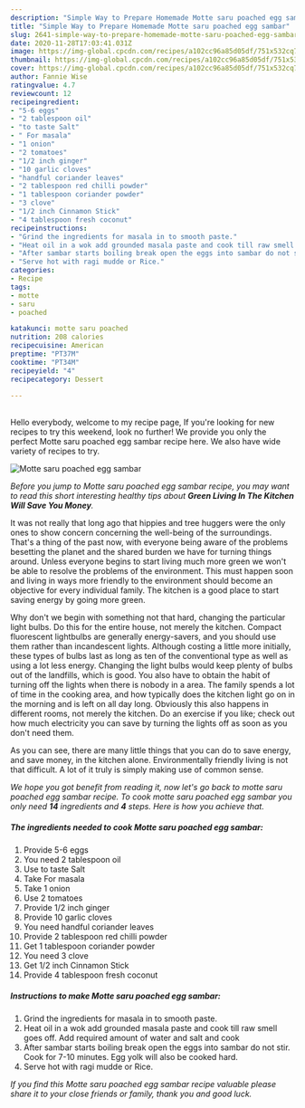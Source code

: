 ```yaml
---
description: "Simple Way to Prepare Homemade Motte saru poached egg sambar"
title: "Simple Way to Prepare Homemade Motte saru poached egg sambar"
slug: 2641-simple-way-to-prepare-homemade-motte-saru-poached-egg-sambar
date: 2020-11-28T17:03:41.031Z
image: https://img-global.cpcdn.com/recipes/a102cc96a85d05df/751x532cq70/motte-saru-poached-egg-sambar-recipe-main-photo.jpg
thumbnail: https://img-global.cpcdn.com/recipes/a102cc96a85d05df/751x532cq70/motte-saru-poached-egg-sambar-recipe-main-photo.jpg
cover: https://img-global.cpcdn.com/recipes/a102cc96a85d05df/751x532cq70/motte-saru-poached-egg-sambar-recipe-main-photo.jpg
author: Fannie Wise
ratingvalue: 4.7
reviewcount: 12
recipeingredient:
- "5-6 eggs"
- "2 tablespoon oil"
- "to taste Salt"
- " For masala"
- "1 onion"
- "2 tomatoes"
- "1/2 inch ginger"
- "10 garlic cloves"
- "handful coriander leaves"
- "2 tablespoon red chilli powder"
- "1 tablespoon coriander powder"
- "3 clove"
- "1/2 inch Cinnamon Stick"
- "4 tablespoon fresh coconut"
recipeinstructions:
- "Grind the ingredients for masala in to smooth paste."
- "Heat oil in a wok add grounded masala paste and cook till raw smell goes off. Add required amount of water and salt and cook"
- "After sambar starts boiling break open the eggs into sambar do not stir. Cook for 7-10 minutes. Egg yolk will also be cooked hard."
- "Serve hot with ragi mudde or Rice."
categories:
- Recipe
tags:
- motte
- saru
- poached

katakunci: motte saru poached 
nutrition: 208 calories
recipecuisine: American
preptime: "PT37M"
cooktime: "PT34M"
recipeyield: "4"
recipecategory: Dessert

---
```

<br>
Hello everybody, welcome to my recipe page, If you're looking for new recipes to try this weekend, look no further! We provide you only the perfect Motte saru poached egg sambar recipe here. We also have wide variety of recipes to try.
<br>


![Motte saru poached egg sambar](https://img-global.cpcdn.com/recipes/a102cc96a85d05df/751x532cq70/motte-saru-poached-egg-sambar-recipe-main-photo.jpg)

<i>Before you jump to Motte saru poached egg sambar recipe, you may want to read this short interesting healthy tips about 
<strong>Green Living In The Kitchen Will Save You Money</strong>.</i>
</br>

It was not really that long ago that hippies and tree huggers were the only ones to show concern concerning the well-being of the surroundings. That's a thing of the past now, with everyone being aware of the problems besetting the planet and the shared burden we have for turning things around. Unless everyone begins to start living much more green we won't be able to resolve the problems of the environment. This must happen soon and living in ways more friendly to the environment should become an objective for every individual family. The kitchen is a good place to start saving energy by going more green.

Why don't we begin with something not that hard, changing the particular light bulbs. Do this for the entire house, not merely the kitchen. Compact fluorescent lightbulbs are generally energy-savers, and you should use them rather than incandescent lights. Although costing a little more initially, these types of bulbs last as long as ten of the conventional type as well as using a lot less energy. Changing the light bulbs would keep plenty of bulbs out of the landfills, which is good. You also have to obtain the habit of turning off the lights when there is nobody in a area. The family spends a lot of time in the cooking area, and how typically does the kitchen light go on in the morning and is left on all day long. Obviously this also happens in different rooms, not merely the kitchen. Do an exercise if you like; check out how much electricity you can save by turning the lights off as soon as you don't need them.

As you can see, there are many little things that you can do to save energy, and save money, in the kitchen alone. Environmentally friendly living is not that difficult. A lot of it truly is simply making use of common sense.


<i>We hope you got benefit from reading it, now let's go back to motte saru poached egg sambar recipe. To cook motte saru poached egg sambar you only need <strong>14</strong> ingredients and <strong>4</strong> steps. Here is how you achieve that.
</i>

##### The ingredients needed to cook Motte saru poached egg sambar:

1. Provide 5-6 eggs
1. You need 2 tablespoon oil
1. Use to taste Salt
1. Take  For masala
1. Take 1 onion
1. Use 2 tomatoes
1. Provide 1/2 inch ginger
1. Provide 10 garlic cloves
1. You need handful coriander leaves
1. Provide 2 tablespoon red chilli powder
1. Get 1 tablespoon coriander powder
1. You need 3 clove
1. Get 1/2 inch Cinnamon Stick
1. Provide 4 tablespoon fresh coconut


##### Instructions to make Motte saru poached egg sambar:

1. Grind the ingredients for masala in to smooth paste.
1. Heat oil in a wok add grounded masala paste and cook till raw smell goes off. Add required amount of water and salt and cook
1. After sambar starts boiling break open the eggs into sambar do not stir. Cook for 7-10 minutes. Egg yolk will also be cooked hard.
1. Serve hot with ragi mudde or Rice.


<i>If you find this Motte saru poached egg sambar recipe valuable please share it to your close friends or family, thank you and good luck.</i>
